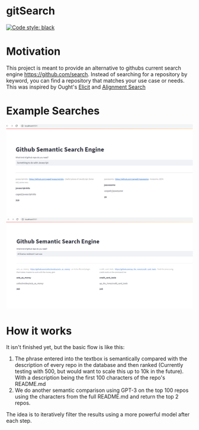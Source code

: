 # gitSearch
[![Code style: black](https://img.shields.io/badge/code%20style-black-000000.svg)](https://github.com/psf/black)

# Motivation

This project is meant to provide an alternative to githubs current search engine https://github.com/search. Instead of searching for a repository by keyword, you can find a repository that matches your use case or needs. This was inspired by Ought's [Elicit](https://elicit.org/) and [Alignment Search](https://www.lesswrong.com/posts/bGn9ZjeuJCg7HkKBj/introducing-alignmentsearch-an-ai-alignment-informed)

# Example Searches

![](assets/Screenshot1.png)
![](assets/Screenshot2.png)

# How it works

It isn't finished yet, but the basic flow is like this:

1. The phrase entered into the textbox is semantically compared with the description of every repo in the database and then ranked (Currently testing with 500, but would want to scale this up to 10k in the future). With a description being the first 100 characters of the repo's README.md
2. We do another semantic comparison using GPT-3 on the top 100 repos using the characters from the full README.md and return the top 2 repos.

The idea is to iteratively filter the results using a more powerful model after each step.
